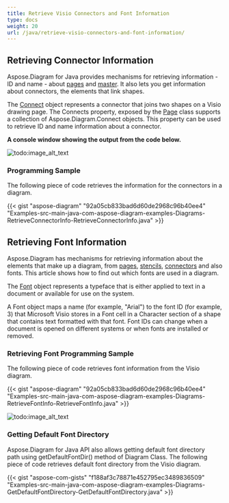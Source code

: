 ```yaml
---
title: Retrieve Visio Connectors and Font Information
type: docs
weight: 20
url: /java/retrieve-visio-connectors-and-font-information/
---
```


## **Retrieving Connector Information**
Aspose.Diagram for Java provides mechanisms for retrieving information - ID and name - about [pages](/diagram/java/retrieve-2c-get-2c-copy-and-insert-a-page/) and [master](). It also lets you get information about connectors, the elements that link shapes.

The [Connect](https://apireference.aspose.com/diagram/java/com.aspose.diagram/connect) object represents a connector that joins two shapes on a Visio drawing page. The Connects property, exposed by the [Page](http://www.aspose.com/api/java/diagram/com.aspose.diagram/classes/Page) class supports a collection of Aspose.Diagram.Connect objects. This property can be used to retrieve ID and name information about a connector.

**A console window showing the output from the code below.** 

![todo:image_alt_text](retrieve-visio-connectors-and-font-information_1.png)
### **Programming Sample**
The following piece of code retrieves the information for the connectors in a diagram.

{{< gist "aspose-diagram" "92a05cb833bad6d60de2968c96b40ee4" "Examples-src-main-java-com-aspose-diagram-examples-Diagrams-RetrieveConnectorInfo-RetrieveConnectorInfo.java" >}}
## **Retrieving Font Information**
Aspose.Diagram has mechanisms for retrieving information about the elements that make up a diagram, from [pages](/diagram/java/retrieve-2c-get-2c-copy-and-insert-a-page/), [stencils](), [connectors](/pages/createpage.action?spaceKey=diagramjava&title=Retrieving+Connector+Information&linkCreation=true&fromPageId=18612234) and also fonts. This article shows how to find out which fonts are used in a diagram.

The [Font](https://apireference.aspose.com/diagram/java/com.aspose.diagram/font) object represents a typeface that is either applied to text in a document or available for use on the system.

A Font object maps a name (for example, "Arial") to the font ID (for example, 3) that Microsoft Visio stores in a Font cell in a Character section of a shape that contains text formatted with that font. Font IDs can change when a document is opened on different systems or when fonts are installed or removed.
### **Retrieving Font Programming Sample**
The following piece of code retrieves font information from the Visio diagram.

{{< gist "aspose-diagram" "92a05cb833bad6d60de2968c96b40ee4" "Examples-src-main-java-com-aspose-diagram-examples-Diagrams-RetrieveFontInfo-RetrieveFontInfo.java" >}}

![todo:image_alt_text](retrieve-visio-connectors-and-font-information_2.png)
### **Getting Default Font Directory**
Aspose.Diagram for Java API also allows getting default font directory path using getDefaultFontDir() method of Diagram Class. The following piece of code retrieves default font directory from the Visio diagram.

{{< gist "aspose-com-gists" "f188af3c78871e452795ec3489836509" "Examples-src-main-java-com-aspose-diagram-examples-Diagrams-GetDefaultFontDirectory-GetDefaultFontDirectory.java" >}}
